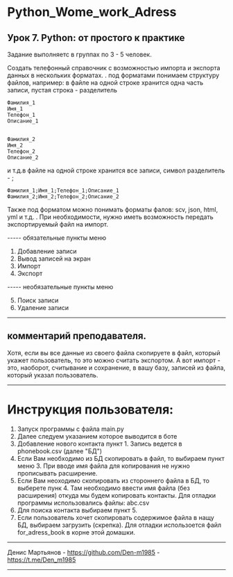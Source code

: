 # Python_Wome_work_Adress

## Урок 7. Python: от простого к практике
Задание выполняетс в группах по 3 - 5 человек.

Создать телефонный справочник с возможностью импорта и экспорта данных в нескольких форматах.
.
под форматами понимаем структуру файлов, например: в файле на одной строке хранится одна часть записи, пустая строка - разделитель

    Фамилия_1
    Имя_1
    Телефон_1
    Описание_1


    Фамилия_2
    Имя_2
    Телефон_2
    Описание_2

и т.д.в файле на одной строке хранится все записи, символ разделитель - ;

    Фамилия_1;Имя_1;Телефон_1;Описание_1
    Фамилия_2;Имя_2;Телефон_2;Описание_2

Также под форматом можно понимать форматы фалов: scv, json, html, yml и т.д.
.
При необходимости, нужно иметь возможность передать экспортируемый файл на импорт.

----- обязательные пункты меню
1. Добавление записи
2. Вывод записей на экран
3. Импорт
4. Экспорт

----- необязательные пункты меню

5. Поиск записи
6. Удаление записи
***
## комментарий преподавателя.
Хотя, если вы все данные из своего файла скопируете в файл, который укажет пользователь, то это можно считать экспортом.
А вот импорт - это, наоборот, считывание и сохранение, в вашу базу, записей из файла, который указал пользователь.

***

# Инструкция пользователя:
1. Запуск программы с файла main.py
2. Далее следуем указанием которое выводится в боте
3. Добавление нового контакта пункт 1. Запись ведется в phonebook.csv (далее "БД")
4. Если Вам необходимо из БД скопировать в файл, то выбираем пункт меню 3. При вводе имя файла для копирования не нужно прописывать расширение.
5. Если Вам неоходимо скопировать из стороннего файла в БД, то выберете пунк 4. Там необходимо ввести имя файла (без расширения) откуда мы будем копировать контакты. Для отладки программы использовались файлы: abc.csv
6. Для поиска контакта выбираем пункт 5. 
7. Если пользователь хочет скопировать содержимое файла в нащу БД, выбираем загрузить (скрепка). Для отладки использоется файл for_adress_book в корне этой домашки.

***
Денис Мартьянов - https://github.com/Den-m1985  -  https://t.me/Den_m1985 
***
